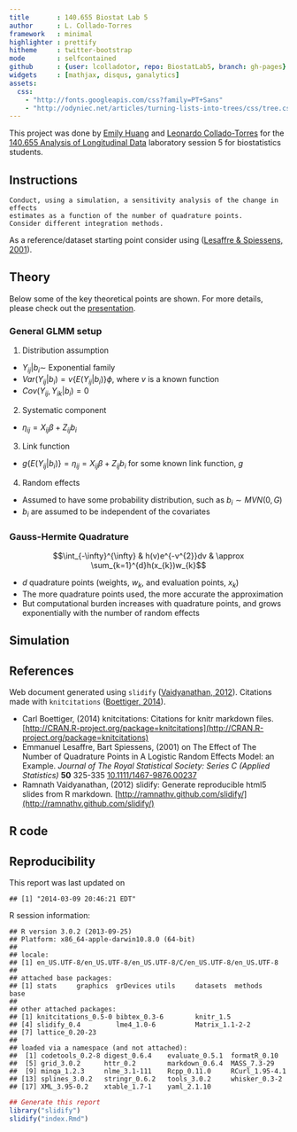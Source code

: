 ```yaml
---
title       : 140.655 Biostat Lab 5
author      : L. Collado-Torres
framework   : minimal
highlighter : prettify
hitheme     : twitter-bootstrap
mode        : selfcontained
github      : {user: lcolladotor, repo: BiostatLab5, branch: gh-pages}
widgets     : [mathjax, disqus, ganalytics]
assets:
  css: 
    - "http://fonts.googleapis.com/css?family=PT+Sans"
    - "http://odyniec.net/articles/turning-lists-into-trees/css/tree.css"
---
```














This project was done by [Emily Huang](http://www.jhsph.edu/departments/biostatistics/directory/students/phd.html) and [Leonardo Collado-Torres](http://bit.ly/LColladoTorres) for the [140.655 Analysis of Longitudinal Data](http://www.jhsph.edu/courses/course/140.655/01/2013/17988/) laboratory session 5 for biostatistics students.


## Instructions

```
Conduct, using a simulation, a sensitivity analysis of the change in effects
estimates as a function of the number of quadrature points.
Consider different integration methods.
```

As a reference/dataset starting point consider using (<span class="showtooltip" title="Lesaffre E and Spiessens B (2001). 'on The Effect of The Number of Quadrature Points in A Logistic Random Effects Model: an Example.' Journal of The Royal Statistical Society: Series C (Applied Statistics), 50, pp. 325-335. ISSN 0035-9254."><a href="http://dx.doi.org/10.1111/1467-9876.00237">Lesaffre & Spiessens, 2001</a></span>).


## Theory

Below some of the key theoretical points are shown. For more details, please check out the [presentation](http://lcolladotor.github.io/BiostatLab5/GLMM.pdf).

### General GLMM setup

1) Distribution assumption
* $Y_{ij}|b_{i}\sim$ Exponential family
* $Var(Y_{ij}|b_{i})=v\{E(Y_{ij}|b_{i})\}\phi$, where $v$ is a known function
* $Cov(Y_{ij},Y_{ik}|b_{i})=0$

2) Systematic component
* $\eta_{ij}=X_{ij}\beta+Z_{ij}b_{i}$

3) Link function
* $g\{E(Y_{ij}|b_{i})\}=\eta_{ij}=X_{ij}\beta+Z_{ij}b_{i}$ for some known link function, $g$

4) Random effects
* Assumed to have some probability distribution, such as $b_{i}\sim MVN(0,G)$
* $b_{i}$ are assumed to be independent of the covariates


### Gauss-Hermite Quadrature

$$\int_{-\infty}^{\infty} & h(v)e^{-v^{2}}dv & \approx \sum_{k=1}^{d}h(x_{k})w_{k}$$

* $d$ quadrature points (weights, $w_{k}$, and evaluation points, $x_{k})$
* The more quadrature points used, the more accurate the approximation
* But computational burden increases with quadrature points, and grows exponentially with the number of random effects


## Simulation



## References

Web document generated using `slidify` (<span class="showtooltip" title="Vaidyanathan R (2012). slidify: Generate reproducible html5 slides from R markdown. R package version 0.4."><a href="http://ramnathv.github.com/slidify/">Vaidyanathan, 2012</a></span>). Citations made with `knitcitations` (<span class="showtooltip" title="Boettiger C (2014). knitcitations: Citations for knitr markdown files. R package version 0.5-0."><a href="http://CRAN.R-project.org/package=knitcitations">Boettiger, 2014</a></span>). 



- Carl Boettiger,   (2014) knitcitations: Citations for knitr markdown files.  [http://CRAN.R-project.org/package=knitcitations](http://CRAN.R-project.org/package=knitcitations)
- Emmanuel Lesaffre, Bart Spiessens,   (2001) on The Effect of The Number of Quadrature Points in A Logistic Random Effects Model: an Example.  *Journal of The Royal Statistical Society: Series C (Applied Statistics)*  **50**  325-335  [10.1111/1467-9876.00237](http://dx.doi.org/10.1111/1467-9876.00237)
- Ramnath Vaidyanathan,   (2012) slidify: Generate reproducible html5 slides from R markdown.  [http://ramnathv.github.com/slidify/](http://ramnathv.github.com/slidify/)




## R code




## Reproducibility

This report was last updated on


```
## [1] "2014-03-09 20:46:21 EDT"
```


R session information:


```
## R version 3.0.2 (2013-09-25)
## Platform: x86_64-apple-darwin10.8.0 (64-bit)
## 
## locale:
## [1] en_US.UTF-8/en_US.UTF-8/en_US.UTF-8/C/en_US.UTF-8/en_US.UTF-8
## 
## attached base packages:
## [1] stats     graphics  grDevices utils     datasets  methods   base     
## 
## other attached packages:
## [1] knitcitations_0.5-0 bibtex_0.3-6        knitr_1.5          
## [4] slidify_0.4         lme4_1.0-6          Matrix_1.1-2-2     
## [7] lattice_0.20-23    
## 
## loaded via a namespace (and not attached):
##  [1] codetools_0.2-8 digest_0.6.4    evaluate_0.5.1  formatR_0.10   
##  [5] grid_3.0.2      httr_0.2        markdown_0.6.4  MASS_7.3-29    
##  [9] minqa_1.2.3     nlme_3.1-111    Rcpp_0.11.0     RCurl_1.95-4.1 
## [13] splines_3.0.2   stringr_0.6.2   tools_3.0.2     whisker_0.3-2  
## [17] XML_3.95-0.2    xtable_1.7-1    yaml_2.1.10
```



```r
## Generate this report
library("slidify")
slidify("index.Rmd")

```



<div id='disqus_thread'></div>


